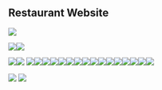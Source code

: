 ## Restaurant Website

![](README/1.jpg)

![](README/2.jpg)![](README/3.jpg)

![](README/4.jpg)![](README/5.jpg)
![](README/6.jpg)![](README/7.jpg)![](README/8.jpg)![](README/9.jpg)![](README/10.jpg)![](README/11.jpg)![](README/12.jpg)![](README/13.jpg)![](README/14.jpg)![](README/15.jpg)![](README/16.jpg)![](README/17.jpg)![](README/18.jpg)![](README/19.jpg)![](README/20.jpg)![](README/21.jpg)

![](README/22.jpg)
![](README/23.jpg)